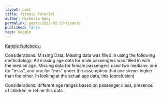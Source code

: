 ```yaml
---
layout: post
title: Titanic Tutorial
author: Michelle Gong
permalink: posts/2021-02-23-titanic
published: false
tags: kaggle
---
```


[Kaggle Notebook:](https://www.kaggle.com/mxg1040/getting-started-with-titanic)

Considerations:
Missing Data:
Missing data was filled in using the following methodology:
All missing age data for male passengers was filled in with the median age.
Missing data for female passengers used two medians: one for "miss", and one for "mrs" under the assumption that one skews higher than the other.
In looking at the actual age data, this (conclusion)

Considerations: different age ranges based on passenger class, presence of children => refine this data




